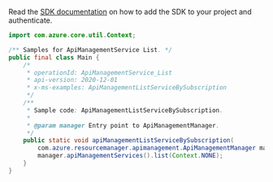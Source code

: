 Read the [SDK documentation](https://github.com/Azure/azure-sdk-for-java/blob/azure-resourcemanager-apimanagement_1.0.0-beta.2/sdk/apimanagement/azure-resourcemanager-apimanagement/README.md) on how to add the SDK to your project and authenticate.

```java
import com.azure.core.util.Context;

/** Samples for ApiManagementService List. */
public final class Main {
    /*
     * operationId: ApiManagementService_List
     * api-version: 2020-12-01
     * x-ms-examples: ApiManagementListServiceBySubscription
     */
    /**
     * Sample code: ApiManagementListServiceBySubscription.
     *
     * @param manager Entry point to ApiManagementManager.
     */
    public static void apiManagementListServiceBySubscription(
        com.azure.resourcemanager.apimanagement.ApiManagementManager manager) {
        manager.apiManagementServices().list(Context.NONE);
    }
}
```
